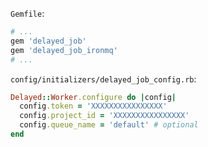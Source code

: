 


`Gemfile`:

```ruby
# ...
gem 'delayed_job'
gem 'delayed_job_ironmq'
# ...
```

`config/initializers/delayed_job_config.rb`:

```ruby
Delayed::Worker.configure do |config|
  config.token = 'XXXXXXXXXXXXXXXX'
  config.project_id = 'XXXXXXXXXXXXXXXX'
  config.queue_name = 'default' # optional
end
```